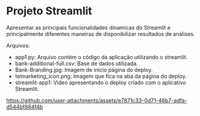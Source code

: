 # Projeto Streamlit
Apresentar as principais funcionalidades dinamicas do Streamlit e principalmente diferentes maneiras de disponibilizar resultados de análises.

Arquivos:
* app1.py: Arquivo contém o código da aplicação utilizando o streamlit.
* bank-additional-full.csv: Base de dados utilizada.
* Bank-Branding.jpg: Imagem de inicio página do deploy.
* telmarketing_icon.png: Imagem que fica na aba da página do deploy.
* streamlit-app1: Video apresentando o deploy criado com o aplicativo Streamlit.


https://github.com/user-attachments/assets/e7871c33-0d71-46b7-adfa-d544bf884f4b

